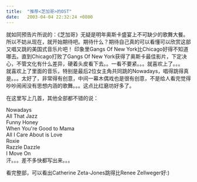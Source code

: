 ```yaml
---
title:  "推荐<芝加哥>的OST"
date:   2003-04-04 22:32:24 +0800
---
```


就如同预告片所说的：《芝加哥》无疑是明年奥斯卡盛宴上不可缺少的歌舞大餐。所以不妨从现在，就开始期待吧。期待什么？期待自己真的可以看懂可以欣赏这部又唱又跳的美国式音乐片吧！ 印象里Gangs Of New York比Chicago好得不知道哪去。直到Chicago打败了Gangs Of New York获得了奥斯卡最佳影片，下定决心，不管文化有什么差异，硬着头皮看下去。。一看不要紧。。。就喜欢上了。。。  
就喜欢上了里面的音乐，特别是最后2位女主角共同跳的Nowadays，唱得跳得真是。。。太好了，非常得有创意，中间一幕木偶戏也是很有创意，不是给人看完觉得吵吵闹闹没有思想内涵的歌舞。。。这点比红磨坊好多了。  

在这里写上几首，其他全部都不错的说：  

Nowadays  
All That Jazz  
Funny Honey  
When You're Good to Mama  
All I Care About is Love  
Roxie  
Razzle Dazzle  
I Move On  
汗。。。差不多快都写出来。。。  

看完整部，可以看出Catherine Zeta-Jones跳得比Renee Zellweger好:)  

